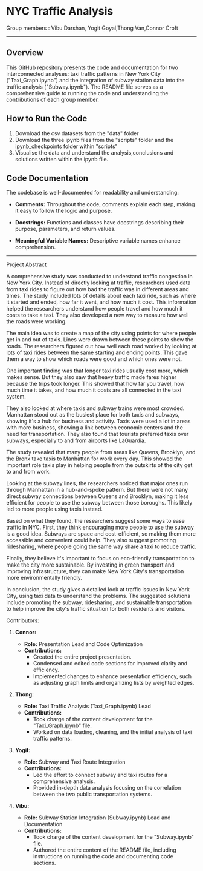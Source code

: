# NYC Traffic Analysis

Group members : Vibu Darshan, Yogit Goyal,Thong Van,Connor Croft

---

## Overview

This GitHub repository presents the code and documentation for two interconnected analyses: taxi traffic patterns in New York City ("Taxi_Graph.ipynb") and the integration of subway station data into the traffic analysis ("Subway.ipynb"). The README file serves as a comprehensive guide to running the code and understanding the contributions of each group member.

## How to Run the Code
1. Download the csv datasets from the "data" folder
2. Download the three ipynb files from the "scripts" folder and the ipynb_checkpoints folder within "scripts"
3. Visualise the data and understand the analysis,conclusions and solutions written within the ipynb file.   

## Code Documentation

The codebase is well-documented for readability and understanding:

- **Comments:** Throughout the code, comments explain each step, making it easy to follow the logic and purpose.

- **Docstrings:** Functions and classes have docstrings describing their purpose, parameters, and return values.

- **Meaningful Variable Names:** Descriptive variable names enhance comprehension.


---

Project Abstract

A comprehensive study was conducted to understand traffic congestion in New York City. Instead of directly looking at traffic, researchers used data from taxi rides to figure out how bad the traffic was in different areas and times. The study included lots of details about each taxi ride, such as where it started and ended, how far it went, and how much it cost. This information helped the researchers understand how people travel and how much it costs to take a taxi. They also developed a new way to measure how well the roads were working.

The main idea was to create a map of the city using points for where people get in and out of taxis. Lines were drawn between these points to show the roads. The researchers figured out how well each road worked by looking at lots of taxi rides between the same starting and ending points. This gave them a way to show which roads were good and which ones were not.

One important finding was that longer taxi rides usually cost more, which makes sense. But they also saw that heavy traffic made fares higher because the trips took longer. This showed that how far you travel, how much time it takes, and how much it costs are all connected in the taxi system.

They also looked at where taxis and subway trains were most crowded. Manhattan stood out as the busiest place for both taxis and subways, showing it's a hub for business and activity. Taxis were used a lot in areas with more business, showing a link between economic centers and the need for transportation. They also found that tourists preferred taxis over subways, especially to and from airports like LaGuardia.

The study revealed that many people from areas like Queens, Brooklyn, and the Bronx take taxis to Manhattan for work every day. This showed the important role taxis play in helping people from the outskirts of the city get to and from work.

Looking at the subway lines, the researchers noticed that major ones run through Manhattan in a hub-and-spoke pattern. But there were not many direct subway connections between Queens and Brooklyn, making it less efficient for people to use the subway between those boroughs. This likely led to more people using taxis instead.

Based on what they found, the researchers suggest some ways to ease traffic in NYC. First, they think encouraging more people to use the subway is a good idea. Subways are space and cost-efficient, so making them more accessible and convenient could help. They also suggest promoting ridesharing, where people going the same way share a taxi to reduce traffic.

Finally, they believe it's important to focus on eco-friendly transportation to make the city more sustainable. By investing in green transport and improving infrastructure, they can make New York City's transportation more environmentally friendly.

In conclusion, the study gives a detailed look at traffic issues in New York City, using taxi data to understand the problems. The suggested solutions include promoting the subway, ridesharing, and sustainable transportation to help improve the city's traffic situation for both residents and visitors.

Contributors:

1. **Connor:**
   - **Role:** Presentation Lead and Code Optimization
   - **Contributions:**
     - Created the entire project presentation.
     - Condensed and edited code sections for improved clarity and efficiency.
     - Implemented changes to enhance presentation efficiency, such as adjusting graph limits and organizing lists by weighted edges.

2. **Thong:**
   - **Role:** Taxi Traffic Analysis (Taxi_Graph.ipynb) Lead
   - **Contributions:**
     - Took charge of the content development for the "Taxi_Graph.ipynb" file.
     - Worked on data loading, cleaning, and the initial analysis of taxi traffic patterns.

3. **Yogit:**
   - **Role:** Subway and Taxi Route Integration
   - **Contributions:**
     - Led the effort to connect subway and taxi routes for a comprehensive analysis.
     - Provided in-depth data analysis focusing on the correlation between the two public transportation systems.

4. **Vibu:**
   - **Role:** Subway Station Integration (Subway.ipynb) Lead and Documentation
   - **Contributions:**
     - Took charge of the content development for the "Subway.ipynb" file.
     - Authored the entire content of the README file, including instructions on running the code and documenting code sections.

```python

```
